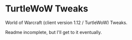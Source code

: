 # TurtleWoW Tweaks

World of Warcraft (client version 1.12 / TurtleWoW) Tweaks.

Readme incomplete, but I'll get to it eventually.
